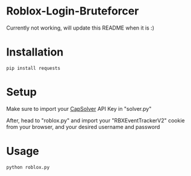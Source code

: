 # Roblox-Login-Bruteforcer
Currently not working, will update this README when it is :)

# Installation

```
pip install requests
```

# Setup

Make sure to import your [CapSolver](https://capsolver.com) API Key in "solver.py"

After, head to "roblox.py" and import your "RBXEventTrackerV2" cookie from your browser, and your desired username and password

# Usage
```
python roblox.py
```
